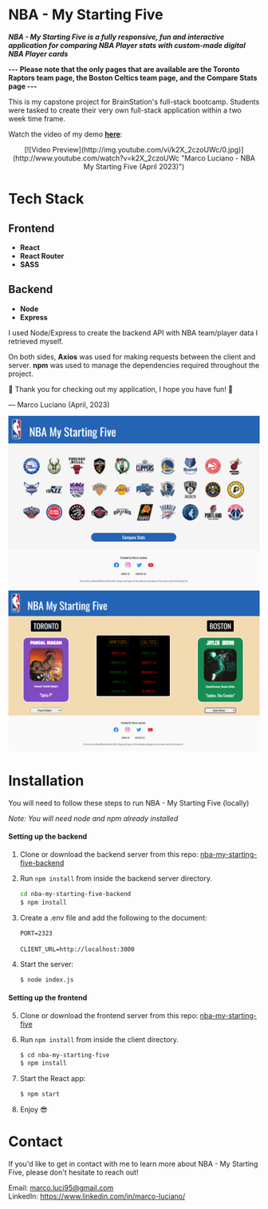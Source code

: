 # NBA - My Starting Five

**_NBA - My Starting Five is a fully responsive, fun and interactive application for comparing NBA Player stats with custom-made digital NBA Player cards_**

**--- Please note that the only pages that are available are the Toronto Raptors team page, the Boston Celtics team page, and the Compare Stats page ---**

This is my capstone project for BrainStation's full-stack bootcamp. Students were tasked to create their very own full-stack application within a two week time frame.

Watch the video of my demo **<a href="https://youtu.be/k2X_2czoUWc" target="_blank">here</a>**:

<p align="center">
[![Video Preview](http://img.youtube.com/vi/k2X_2czoUWc/0.jpg)](http://www.youtube.com/watch?v=k2X_2czoUWc "Marco Luciano - NBA My Starting Five (April 2023)")
</p>

# Tech Stack

## Frontend

- **React**
- **React Router**
- **SASS**

## Backend

- **Node**
- **Express**

I used Node/Express to create the backend API with NBA team/player data I retrieved myself.

On both sides, **Axios** was used for making requests between the client and server. **npm** was used to manage the dependencies required throughout the project.

🏀 Thank you for checking out my application, I hope you have fun! 🏀

— Marco Luciano (April, 2023)

![Screenshot of NBA - My Starting Five App](./src/assets/Images/app-screenshot.png)
![Screenshot of NBA - My Starting Five App Compare Page](./src/assets/Images/app-screenshot3.png)

# Installation

You will need to follow these steps to run NBA - My Starting Five (locally)

_*Note: You will need node and npm already installed*_

#### Setting up the backend

1. Clone or download the backend server from this repo: [nba-my-starting-five-backend](https://github.com/Marco-Luc/nba-my-starting-five-backend)

2. Run `npm install` from inside the backend server directory.

   ```bash
   cd nba-my-starting-five-backend
   $ npm install

   ```

3. Create a .env file and add the following to the document:

   ```shell
   PORT=2323

   CLIENT_URL=http://localhost:3000
   ```

4. Start the server:

   ```bash
   $ node index.js
   ```

#### Setting up the frontend

5. Clone or download the frontend server from this repo: [nba-my-starting-five](https://github.com/Marco-Luc/nba-my-starting-five)

6. Run `npm install` from inside the client directory.

   ```bash
   $ cd nba-my-starting-five
   $ npm install

   ```

7. Start the React app:

   ```bash
   $ npm start
   ```

8. Enjoy 😎

# Contact

If you'd like to get in contact with me to learn more about NBA - My Starting Five, please don't hesitate to reach out!

Email: [marco.luci95@gmail.com](mailto:marco.luci95@gmail.com)\
LinkedIn: https://www.linkedin.com/in/marco-luciano/
